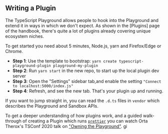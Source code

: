 ## Writing a Plugin

The TypeScript Playground allows people to hook into the Playground and extend it in ways in which we don't expect. As shown in the [Plugins] page of the handbook, there's quite a lot of plugins already covering unique ecosystem niches.

To get started you need about 5 minutes, Node.js, yarn and Firefox/Edge or Chrome.

- **Step 1**: Use the template to bootstrap: `yarn create typescript-playground-plugin playground-my-plugin`
- **Step 2**: Run `yarn start` in the new repo, to start up the local plugin dev server
- **Step 3**: Open the "Settings" sidebar tab,and enable the setting `"Connect to localhost:5000/index.js"`
- **Step 4**: Refresh, and see the new tab. That's your plugin up and running.

If you want to jump straight in, you can read the `.d.ts` files in `vendor` which describes the Playground and Sandbox APIs.

To get a deeper understanding of how plugins work, and a guided walk-through of creating a Plugin which runs [`prettier`](http://prettier.io/) you can watch Orta Therox's TSConf 2020 talk on ["Owning the Playground"](https://www.youtube.com/watch?v=eJWtTl62gy0).
gi

